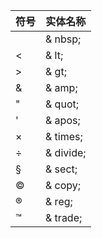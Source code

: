 | 符号 | 实体名称|
|-|-|
|   | & nbsp; |
| < | & lt; |
| > | & gt; |
| & | & amp; |
| " | & quot; |
| ' | & apos; |
| × | & times; |
| ÷ | & divide; |
| § | & sect; |
| © | & copy; |
| ® | & reg; |
| ™ | & trade; |
